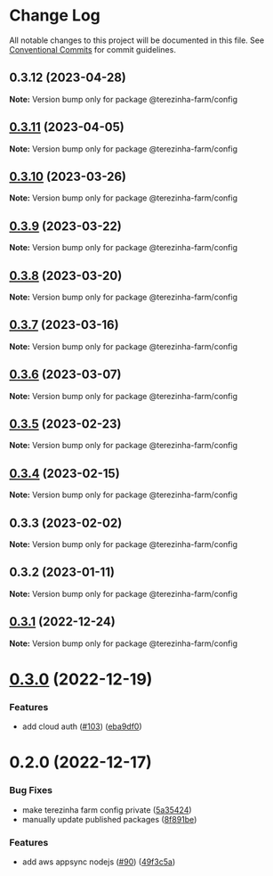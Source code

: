 # Change Log

All notable changes to this project will be documented in this file.
See [Conventional Commits](https://conventionalcommits.org) for commit guidelines.

## 0.3.12 (2023-04-28)

**Note:** Version bump only for package @terezinha-farm/config

## [0.3.11](https://github.com/ttoss/ttoss/compare/@terezinha-farm/config@0.3.10...@terezinha-farm/config@0.3.11) (2023-04-05)

**Note:** Version bump only for package @terezinha-farm/config

## [0.3.10](https://github.com/ttoss/ttoss/compare/@terezinha-farm/config@0.3.9...@terezinha-farm/config@0.3.10) (2023-03-26)

**Note:** Version bump only for package @terezinha-farm/config

## [0.3.9](https://github.com/ttoss/ttoss/compare/@terezinha-farm/config@0.3.8...@terezinha-farm/config@0.3.9) (2023-03-22)

**Note:** Version bump only for package @terezinha-farm/config

## [0.3.8](https://github.com/ttoss/ttoss/compare/@terezinha-farm/config@0.3.7...@terezinha-farm/config@0.3.8) (2023-03-20)

**Note:** Version bump only for package @terezinha-farm/config

## [0.3.7](https://github.com/ttoss/ttoss/compare/@terezinha-farm/config@0.3.6...@terezinha-farm/config@0.3.7) (2023-03-16)

**Note:** Version bump only for package @terezinha-farm/config

## [0.3.6](https://github.com/ttoss/ttoss/compare/@terezinha-farm/config@0.3.5...@terezinha-farm/config@0.3.6) (2023-03-07)

**Note:** Version bump only for package @terezinha-farm/config

## [0.3.5](https://github.com/ttoss/ttoss/compare/@terezinha-farm/config@0.3.4...@terezinha-farm/config@0.3.5) (2023-02-23)

**Note:** Version bump only for package @terezinha-farm/config

## [0.3.4](https://github.com/ttoss/ttoss/compare/@terezinha-farm/config@0.3.3...@terezinha-farm/config@0.3.4) (2023-02-15)

**Note:** Version bump only for package @terezinha-farm/config

## 0.3.3 (2023-02-02)

**Note:** Version bump only for package @terezinha-farm/config

## 0.3.2 (2023-01-11)

**Note:** Version bump only for package @terezinha-farm/config

## [0.3.1](https://github.com/ttoss/ttoss/compare/@terezinha-farm/config@0.3.0...@terezinha-farm/config@0.3.1) (2022-12-24)

**Note:** Version bump only for package @terezinha-farm/config

# [0.3.0](https://github.com/ttoss/ttoss/compare/@terezinha-farm/config@0.2.0...@terezinha-farm/config@0.3.0) (2022-12-19)

### Features

- add cloud auth ([#103](https://github.com/ttoss/ttoss/issues/103)) ([eba9df0](https://github.com/ttoss/ttoss/commit/eba9df065563c65db711e5615b54a08b28e645c1))

# 0.2.0 (2022-12-17)

### Bug Fixes

- make terezinha farm config private ([5a35424](https://github.com/ttoss/ttoss/commit/5a354243dc236a17e865500ea8ac0ba09d5b2cd2))
- manually update published packages ([8f891be](https://github.com/ttoss/ttoss/commit/8f891bee55997a9455c45299a6eee58811a556f2))

### Features

- add aws appsync nodejs ([#90](https://github.com/ttoss/ttoss/issues/90)) ([49f3c5a](https://github.com/ttoss/ttoss/commit/49f3c5a9fc063de16471602b9bf322aa554719ed))
